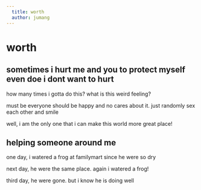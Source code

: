 ```yaml
---
  title: worth
  author: jumang
---
```


# worth

## sometimes i hurt me and you to protect myself even doe i dont want to hurt

how many times i gotta do this? what is this weird feeling?

must be everyone should be happy and no cares about it. just randomly sex each other and smile

well, i am the only one that i can make this world more great place!

## helping someone around me

one day, i watered a frog at familymart since he were so dry

next day, he were the same place. again i watered a frog!

third day, he were gone. but i know he is doing well